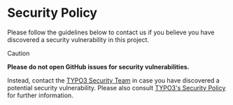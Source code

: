 # Security Policy

Please follow the guidelines below to contact us if you believe you have discovered a
security vulnerability in this project.

> [!CAUTION]
> **Please do not open GitHub issues for security vulnerabilities.**

Instead, contact the [TYPO3 Security Team](https://typo3.org/community/teams/security)
in case you have discovered a potential security vulnerability. Please also consult
[TYPO3's Security Policy](https://github.com/TYPO3/typo3/blob/main/SECURITY.md) for
further information.

